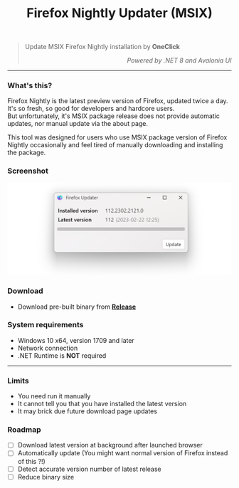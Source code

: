 
<h1 align="center">Firefox Nightly Updater (MSIX)</h1>  
<br/>  

> Update MSIX Firefox Nightly installation by **OneClick**
>
> *<div align="right">Powered by .NET 8 and Avalonia UI</div>*

---   

### What's this?
Firefox Nightly is the latest preview version of Firefox, updated twice a day. It's so fresh, so good for developers and hardcore users.  
But unfortunately, it's MSIX package release does not provide automatic updates, nor manual update via the about page.

This tool was designed for users who use MSIX package version of Firefox Nightly occasionally and feel tired of manually downloading and installing the package.

### Screenshot
![Screenshot of Firefox Nightly MSIX Updater](docs/screenshots/app.png)

### Download
- Download pre-built binary from **[Release](releases)**

### System requirements
- Windows 10 x64, version 1709 and later
- Network connection
- .NET Runtime is **NOT** required

--- 

### Limits
- You need run it manually
- It cannot tell you that you have installed the latest version
- It may brick due future download page updates

### Roadmap
- [ ] Download latest version at background after launched browser
- [ ] Automatically update (You might want normal version of Firefox instead of this ?!)
- [ ] Detect accurate version number of latest release
- [ ] Reduce binary size